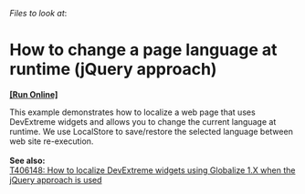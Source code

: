 <!-- default file list -->
*Files to look at*:

<!-- default file list end -->
# How to change a page language at runtime (jQuery approach)
<!-- run online -->
**[[Run Online]](https://codecentral.devexpress.com/t426215/)**
<!-- run online end -->


This example demonstrates how to localize a web page that uses DevExtreme widgets and allows you to change the current language at runtime. We use LocalStore to save/restore the selected language between web site re-execution.<br><br><strong>See also:</strong><br><a href="https://www.devexpress.com/Support/Center/p/T406148">T406148: How to localize DevExtreme widgets using Globalize 1.X when the jQuery approach is used</a>

<br/>


